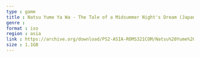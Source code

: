 ```yaml
---
type : game
title : Natsu Yume Ya Wa - The Tale of a Midsummer Night's Dream (Japan)
genre : 
format : iso
region : asia
link : https://archive.org/download/PS2-ASIA-ROMS321COM/Natsu%20Yume%20Ya%20Wa%20-%20The%20Tale%20of%20a%20Midsummer%20Night%27s%20Dream%20%28Japan%29.7z
size : 1.1GB
---
```

